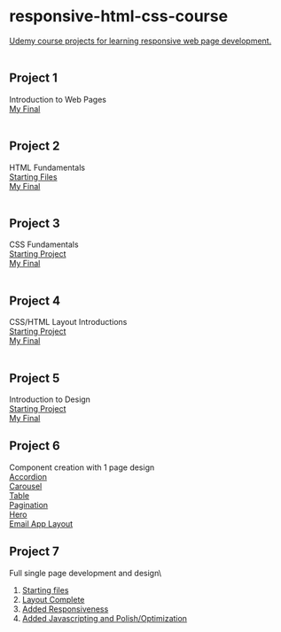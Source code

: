 # responsive-html-css-course

[Udemy course projects for learning responsive web page development.](https://www.udemy.com/course/design-and-develop-a-killer-website-with-html5-and-css3)
<br />
<br />

## Project 1

Introduction to Web Pages\
[My Final](https://joshuaoloduca.github.io/responsive-html-css-course/01-Introduction/)
<br />
<br />

## Project 2

HTML Fundamentals\
[Starting Files](https://github.com/JoshuaOLoduca/responsive-html-css-course/tree/main/Project%20Materials/html-css-course-master/starter/02-HTML-Fundamentals)\
[My Final](https://joshuaoloduca.github.io/responsive-html-css-course/02-HTML-Fundamentals)
<br />
<br />

## Project 3

CSS Fundamentals\
[Starting Project](https://joshuaoloduca.github.io/responsive-html-css-course/02-HTML-Fundamentals)\
[My Final](https://joshuaoloduca.github.io/responsive-html-css-course/03-CSS-Fundamentals)
<br />
<br />

## Project 4

CSS/HTML Layout Introductions\
[Starting Project](https://joshuaoloduca.github.io/responsive-html-css-course/03-CSS-Fundamentals)\
[My Final](https://joshuaoloduca.github.io/responsive-html-css-course/04-CSS-Layouts)
<br />
<br />

## Project 5

Introduction to Design\
[Starting Project](https://joshuaoloduca.github.io/responsive-html-css-course/Project%20Materials/html-css-course-master/starter/05-Design/)\
[My Final](https://joshuaoloduca.github.io/responsive-html-css-course/05-Design)

## Project 6

Component creation with 1 page design\
[Accordion](https://joshuaoloduca.github.io/responsive-html-css-course/06-Components/01-accordion.html)\
[Carousel](https://joshuaoloduca.github.io/responsive-html-css-course/06-Components/02-carousel.html)\
[Table](https://joshuaoloduca.github.io/responsive-html-css-course/06-Components/03-table.html)\
[Pagination](https://joshuaoloduca.github.io/responsive-html-css-course/06-Components/04-pagination.html)\
[Hero](https://joshuaoloduca.github.io/responsive-html-css-course/06-Components/05-hero.html)\
[Email App Layout](https://joshuaoloduca.github.io/responsive-html-css-course/06-Components/06-app-layout.html)


## Project 7

Full single page development and design\
1. [Starting files](https://github.com/JoshuaOLoduca/responsive-html-css-course/tree/main/Project%20Materials/html-css-course-master/starter/07-Omnifood-Desktop/content)
1. [Layout Complete](https://joshuaoloduca.github.io/responsive-html-css-course/07-Omnifood/)
1. [Added Responsiveness](https://joshuaoloduca.github.io/responsive-html-css-course/07.1-Omnifood-Responsive/)
1. [Added Javascripting and Polish/Optimization](https://joshuaoloduca.github.io/responsive-html-css-course/07.2-Omnifood-Responsive-and-Polished/)